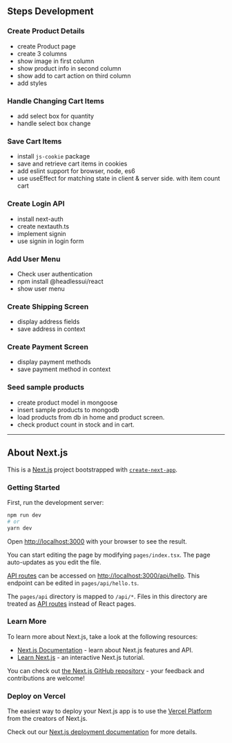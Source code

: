 ## Steps Development

<!-- https://www.youtube.com/watch?v=4N77Yj5Wdqk -->
### Create Product Details
- create Product page
- create 3 columns
- show image in first column
- show product info in second column
- show add to cart action on third column
- add styles

<!-- https://www.youtube.com/watch?v=-faQM063ZwA -->
### Handle Changing Cart Items
- add select box for quantity
- handle select box change

<!-- https://youtu.be/gJ5_Rx1S8zY -->
### Save Cart Items
- install `js-cookie` package
- save and retrieve cart items in cookies
- add eslint support for browser, node, es6
- use useEffect for matching state in client & server side. with item count cart

<!-- https://youtu.be/fBew9hQhvLU -->
### Create Login API
- install next-auth
- create nextauth.ts
- implement signin
- use signin in login form

<!-- https://youtu.be/_IBlyR5mRzA?t=9839 -->
### Add User Menu
- Check user authentication
- npm install @headlessui/react <!-- https://headlessui.com/react/menu -->
- show user menu

<!-- https://youtu.be/_IBlyR5mRzA?t=10369 -->
### Create Shipping Screen
- display address fields
- save address in context

<!-- https://youtu.be/_IBlyR5mRzA?t=11392 -->
### Create Payment Screen
- display payment methods
- save payment method in context

### Seed sample products
- create product model in mongoose
- insert sample products to mongodb
- load products from db in home and product screen.
- check product count in stock and in cart.
---

## About Next.js

This is a [Next.js](https://nextjs.org/) project bootstrapped with [`create-next-app`](https://github.com/vercel/next.js/tree/canary/packages/create-next-app).

### Getting Started

First, run the development server:

```bash
npm run dev
# or
yarn dev
```

Open [http://localhost:3000](http://localhost:3000) with your browser to see the result.

You can start editing the page by modifying `pages/index.tsx`. The page auto-updates as you edit the file.

[API routes](https://nextjs.org/docs/api-routes/introduction) can be accessed on [http://localhost:3000/api/hello](http://localhost:3000/api/hello). This endpoint can be edited in `pages/api/hello.ts`.

The `pages/api` directory is mapped to `/api/*`. Files in this directory are treated as [API routes](https://nextjs.org/docs/api-routes/introduction) instead of React pages.

### Learn More

To learn more about Next.js, take a look at the following resources:

- [Next.js Documentation](https://nextjs.org/docs) - learn about Next.js features and API.
- [Learn Next.js](https://nextjs.org/learn) - an interactive Next.js tutorial.

You can check out [the Next.js GitHub repository](https://github.com/vercel/next.js/) - your feedback and contributions are welcome!

### Deploy on Vercel

The easiest way to deploy your Next.js app is to use the [Vercel Platform](https://vercel.com/new?utm_medium=default-template&filter=next.js&utm_source=create-next-app&utm_campaign=create-next-app-readme) from the creators of Next.js.

Check out our [Next.js deployment documentation](https://nextjs.org/docs/deployment) for more details.
